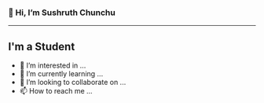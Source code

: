 ### 👋 Hi, I’m Sushruth Chunchu
----------------------------------------------
## I'm a Student 

- 👀 I’m interested in ...
- 🌱 I’m currently learning ...
- 💞️ I’m looking to collaborate on ...
- 📫 How to reach me ...

